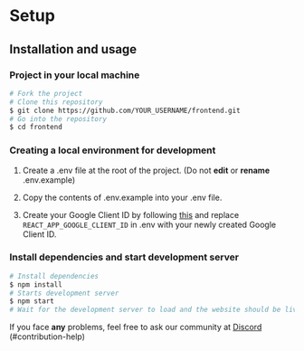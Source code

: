 # Setup

## Installation and usage

### Project in your local machine

```bash
# Fork the project
# Clone this repository
$ git clone https://github.com/YOUR_USERNAME/frontend.git
# Go into the repository
$ cd frontend
```

### Creating a local environment for development

1. Create a .env file at the root of the project. (Do not **edit** or **rename** .env.example)

2. Copy the contents of .env.example into your .env file.

3. Create your Google Client ID by following [this](https://developers.google.com/adwords/api/docs/guides/authentication#create_a_client_id_and_client_secret) and replace `REACT_APP_GOOGLE_CLIENT_ID` in .env with your newly created Google Client ID.

### Install dependencies and start development server

```bash
# Install dependencies
$ npm install
# Starts development server
$ npm start
# Wait for the development server to load and the website should be live at http://localhost:3000
```

If you face **any** problems, feel free to ask our community at [Discord](https://discord.com/invite/aCKem4h8te) (#contribution-help)
